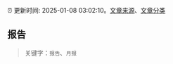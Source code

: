 :alarm_clock: 更新时间: 2025-01-08 03:02:10。[文章来源](/README.md)、[文章分类](/TAGS.md)

## 报告


> 关键字：`报告`、`月报`



